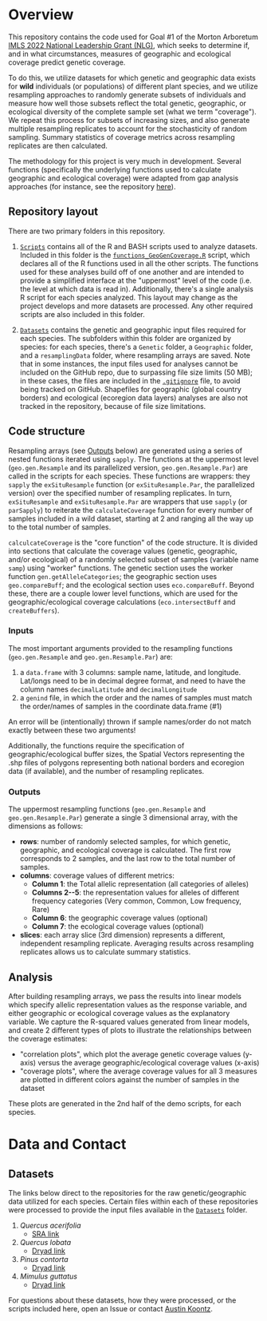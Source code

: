 # Overview
This repository contains the code used for Goal #1 of the Morton Arboretum [IMLS 2022 National Leadership Grant (NLG)](https://www.imls.gov/grants/awarded/mg-251613-oms-22), 
which seeks to determine if, and in what circumstances, measures of geographic and ecological coverage predict genetic coverage.

To do this, we utilize datasets for which genetic and geographic data exists for **wild** individuals (or populations) of different plant species, and 
we utilize resampling approaches to randomly generate subsets of individuals and measure how well those subsets reflect the total genetic, geographic, 
or ecological diversity of the complete sample set (what we term "coverage"). We repeat this process for subsets of increasing sizes, and also generate multiple resampling replicates
to account for the stochasticity of random sampling. Summary statistics of coverage metrics across resampling replicates are then calculated.

The methodology for this project is very much in development. Several functions (specifically the underlying functions used to calculate geographic
and ecological coverage) were adapted from gap analysis approaches (for instance, see the repository [here](https://github.com/eb-bruns/conservation-gap-analysis)).

## Repository layout
There are two primary folders in this repository.

1. [`Scripts`](https://github.com/HobanLab/GeographicGeneticCorrelation/tree/main/Scripts) 
contains all of the R and BASH scripts used to analyze datasets. Included in this folder is the [`functions_GeoGenCoverage.R`](https://github.com/HobanLab/GeographicGeneticCorrelation/blob/main/Scripts/functions_GeoGenCoverage.R) script, which declares all of the R functions used in all the other scripts. The functions used for these 
analyses build off of one another and are intended to provide a simplified interface at the "uppermost" level of the code 
(i.e. the level at which data is read in). Additionally, there's a single analysis R script for each species analyzed. This layout may change as the project develops and more datasets are processed. Any other required scripts are also included in this folder.

2. [`Datasets`](https://github.com/HobanLab/GeographicGeneticCorrelation/tree/main/Datasets) contains the genetic and geographic
input files required for each species. The subfolders within this folder are organized by species: for each species, there's
a `Genetic` folder, a `Geographic` folder, and a `resamplingData` folder, where resampling arrays are saved. Note that in 
some instances, the input files used for analyses cannot be included on the GitHub repo, due to surpassing file size limits
(50 MB); in these cases, the files are included in the [`.gitignore`](https://github.com/HobanLab/GeographicGeneticCorrelation/blob/main/.gitignore) file, 
to avoid being tracked on GitHub. Shapefiles for geographic (global country borders) and ecological 
(ecoregion data layers) analyses are also not tracked in the repository, because of file size limitations.

## Code structure
Resampling arrays (see [Outputs](https://github.com/HobanLab/GeographicGeneticCorrelation#outputs) below) are generated using a series of nested functions iterated using `sapply`. The functions at the uppermost level (`geo.gen.Resample` and its parallelized version, `geo.gen.Resample.Par`) are called in the scripts for each species. These functions are wrappers: they `sapply` the `exSituResample` function (or `exSituResample.Par`, the parallelized version) over the specified number of resampling replicates. 
In turn, `exSituResample` and `exSituResample.Par` are wrappers that use `sapply` (or `parSapply`) to reiterate the `calculateCoverage` function for every number of samples included in a wild dataset, starting at 2 and ranging all the way up to the total number of samples.

`calculcateCoverage` is the "core function" of the code structure. It is divided into sections that calculate the 
coverage values (genetic, geographic, and/or ecological) of a randomly selected subset of samples (variable name `samp`) using "worker" functions. The genetic section uses the worker function `gen.getAlleleCategories`; the geographic section uses `geo.compareBuff`; and the ecological section uses `eco.compareBuff`. Beyond these, there are a couple lower level functions, 
which are used for the geographic/ecological coverage calculations (`eco.intersectBuff` and `createBuffers`).

### Inputs
The most important arguments provided to the resampling functions (`geo.gen.Resample` and `geo.gen.Resample.Par`) are:
1. a `data.frame` with 3 columns: sample name, latitude, and longitude. Lat/longs need to be in decimal degree format, and need to have the column names `decimalLatitude` and
`decimalLongitude`
2. a `genind` file, in which the order and the names of samples must match the order/names of samples in the coordinate data.frame (#1)

An error will be (intentionally) thrown if sample names/order do not match exactly between these two arguments!

Additionally, the functions require the specification of geographic/ecological buffer sizes, the Spatial Vectors representing the .shp files of polygons representing both national borders and ecoregion data (if available), and the number of resampling replicates. 

### Outputs
The uppermost resampling functions (`geo.gen.Resample` and `geo.gen.Resample.Par`) generate a single 3 dimensional array, with the dimensions as follows:
- **rows**: number of randomly selected samples, for which genetic, geographic, and ecological coverage is calculated. The first row corresponds to 2 samples, and the last row to the total number of samples.
- **columns**: coverage values of different metrics: 
	- **Column 1**: the Total allelic representation (all categories of alleles)
	- **Columns 2--5**: the representation values for alleles of different frequency categories (Very common, Common, Low frequency, Rare) 
	- **Column 6**: the geographic coverage values (optional) 
	- **Column 7**: the ecological coverage values (optional)
- **slices**: each array slice (3rd dimension) represents a different, independent resampling replicate. Averaging results across resampling replicates allows us to calculate summary statistics.

## Analysis
After building resampling arrays, we pass the results into linear models which specify allelic representation values as the response variable, and either geographic or ecological coverage values as the explanatory variable. We capture the R-squared values generated from linear models, and create 2 different types of plots to illustrate the relationships between the coverage estimates:
- "correlation plots", which plot the average genetic coverage values (y-axis) versus the average geographic/ecological coverage values (x-axis)
- "coverage plots", where the average coverage values for all 3 measures are plotted in different colors against the number of samples in the dataset

These plots are generated in the 2nd half of the demo scripts, for each species.

# Data and Contact
## Datasets
The links below direct to the repositories for the raw genetic/geographic data utilized for each species. Certain files within each of these repositories were processed to provide the input files available in the [`Datasets`](https://github.com/HobanLab/GeographicGeneticCorrelation/tree/main/Datasets) folder.

1. _Quercus acerifolia_
	+ [SRA link](https://submit.ncbi.nlm.nih.gov/subs/sra/SUB10415299/overview)
2. _Quercus lobata_
	+ [Dryad link](https://datadryad.org/stash/dataset/doi:10.5061/dryad.5dv41ns4n)
3. _Pinus contorta_
	+ [Dryad link](https://datadryad.org/stash/dataset/doi:10.5061/dryad.ncjsxkstp)
4. _Mimulus guttatus_
	+ [Dryad link](https://datadryad.org/stash/dataset/doi:10.5061/dryad.ncjsxkstp)


For questions about these datasets, how they were processed, or the scripts included here, open an Issue or contact [Austin Koontz](https://akoontz11.netlify.app/).
